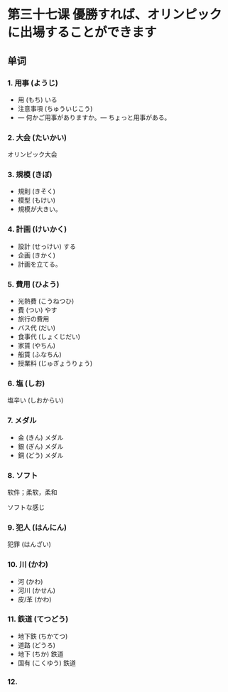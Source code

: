 # 第三十七课 優勝すれば、オリンピックに出場することができます
## 单词
### 1. 用事 (ようじ)
* 用 (もち) いる
* 注意事項 (ちゅういじこう)
* — 何かご用事がありますか。— ちょっと用事がある。

### 2. 大会 (たいかい)
オリンピック大会

### 3. 規模 (きぼ)
* 規則 (きそく)
* 模型 (もけい)
* 規模が大きい。

### 4. 計画 (けいかく)
* 設計 (せっけい) する
* 企画 (きかく)
* 計画を立てる。

### 5. 費用 (ひよう)
* 光熱費 (こうねつひ)
* 費 (つい) やす
* 旅行の費用
* バス代 (だい)
* 食事代 (しょくじだい)
* 家賃 (やちん)
* 船賃 (ふなちん)
* 授業料 (じゅぎょうりょう)

### 6. 塩 (しお)
塩辛い (しおからい)

### 7. メダル
* 金 (きん) メダル　
* 銀 (ぎん) メダル　
* 銅 (どう) メダル　

### 8. ソフト
软件；柔软，柔和

ソフトな感じ

### 9. 犯人 (はんにん)
犯罪 (はんざい)

### 10. 川 (かわ)
* 河 (かわ)
* 河川 (かせん)
* 皮/革 (かわ)

### 11. 鉄道 (てつどう)
* 地下鉄 (ちかてつ)
* 道路 (どうろ)
* 地下 (ちか) 鉄道
* 国有 (こくゆう) 鉄道

### 12. 
